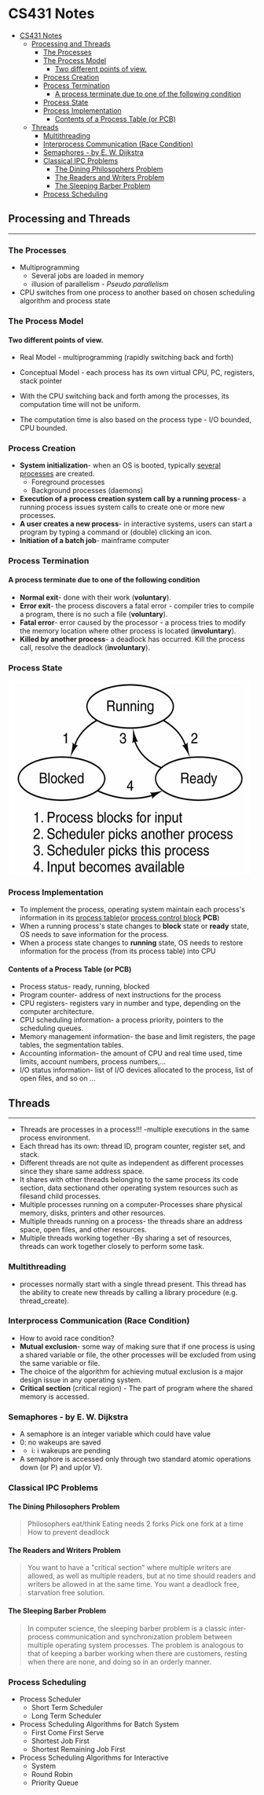 # CS431 Notes
<!-- TOC depthFrom:1 depthTo:6 withLinks:1 updateOnSave:1 orderedList:0 -->

- [CS431 Notes](#cs431-notes)
	- [Processing and Threads](#processing-and-threads)
		- [The Processes](#the-processes)
		- [The Process Model](#the-process-model)
			- [Two different points of view.](#two-different-points-of-view)
		- [Process Creation](#process-creation)
		- [Process Termination](#process-termination)
			- [A process terminate due to one of the following condition](#a-process-terminate-due-to-one-of-the-following-condition)
		- [Process State](#process-state)
		- [Process Implementation](#process-implementation)
			- [Contents of a Process Table (or PCB)](#contents-of-a-process-table-or-pcb)
	- [Threads](#threads)
		- [Multithreading](#multithreading)
		- [Interprocess Communication (Race Condition)](#interprocess-communication-race-condition)
		- [Semaphores - by E. W. Dijkstra](#semaphores-by-e-w-dijkstra)
		- [Classical IPC Problems](#classical-ipc-problems)
			- [The Dining Philosophers Problem](#the-dining-philosophers-problem)
			- [The Readers and Writers Problem](#the-readers-and-writers-problem)
			- [The Sleeping Barber Problem](#the-sleeping-barber-problem)
		- [Process Scheduling](#process-scheduling)

<!-- /TOC -->
## Processing and Threads
----------------------

### The Processes
* Multiprogramming
    + Several jobs are loaded in memory
    + illusion of parallelism - *Pseudo parallelism*
* CPU switches from one process to another based on chosen scheduling algorithm and process state

### The Process Model
#### Two different points of view.
* Real Model - multiprogramming (rapidly switching back and forth)
* Conceptual Model - each process has its own virtual CPU, PC, registers, stack pointer

* With the CPU switching back and forth among the processes, its computation time will not be uniform.
* The computation time is also based on the process type - I/O bounded, CPU bounded.

### Process Creation
* __System initialization__- when an OS is booted, typically <u>several processes</u> are created.
    + Foreground processes
    + Background processes (daemons)
* __Execution of a process creation system call by a running process__- a running process issues system calls to create one or more new processes.
* __A user creates a new process__- in interactive systems, users can start a program by typing a command or (double) clicking an icon.
* __Initiation of a batch job__- mainframe computer

### Process Termination
#### A process terminate due to one of the following condition
* __Normal exit__- done with their work (__voluntary__).
* __Error exit__- the process discovers a fatal error - compiler tries to compile a program, there is no such a file (__voluntary__).
* __Fatal error__- error caused by the processor - a process tries to modify the memory location where other process is located (__involuntary__).
* __Killed by another process__- a deadlock has occurred. Kill the process call, resolve the deadlock (__involuntary__).

### Process State
![States](runningblockready.png)

### Process Implementation
* To implement the process, operating system maintain each process's information in its <u>process table</u>(or <u>process control block</u> __PCB__)
* When a running process's state changes to __block__ state or __ready__ state, OS needs to save information for the process.
* When a process state changes to __running__ state, OS needs to restore information for the process (from its process table) into CPU

#### Contents of a Process Table (or PCB)
* Process status- ready, running, blocked
* Program counter-  address of next instructions for the process
* CPU registers- registers vary in number and type, depending on the computer architecture.
* CPU scheduling information- a process priority, pointers to the scheduling queues.
* Memory management information- the base and limit registers, the page tables, the segmentation tables.
* Accounting information- the amount of CPU and real time used, time limits, account numbers, process numbers,...
* I/O status information- list of I/O devices allocated to the process, list of open files, and so on ...

## Threads
-------
* Threads are processes in a process!!! -multiple executions in the same process environment.
* Each thread has its own: thread ID, program counter, register set, and stack.
* Different threads are not quite as independent as different processes since they share same address space.
* It shares with other threads belonging to the same process its code section, data sectionand other operating system resources such as filesand child processes.
* Multiple processes running on a computer-Processes share physical memory, disks, printers and other resources.
* Multiple threads running on a process- the threads share an address space, open files, and other resources.
* Multiple threads working together -By sharing a set of resources, threads can work together closely to perform some task.

### Multithreading
* processes normally start with a single thread present. This thread has the ability to create new threads by calling a library procedure (e.g. thread\_create).

### Interprocess Communication (Race Condition)
* How to avoid race condition?
* __Mutual exclusion__- some way of making sure that if one process is using a shared variable or file, the other processes will be excluded from using the same variable or file.
* The choice of the algorithm for achieving mutual exclusion is a major design issue in any operating system.
* __Critical section__ (critical region) - The part of program where the shared memory is accessed.

### Semaphores - by E. W. Dijkstra
* A semaphore is an integer variable which could have value
* 0:  no wakeups are saved
* + i: i wakeups are pending
* A semaphore is accessed only through two standard atomic operations down (or P) and up(or V).


### Classical IPC Problems
#### The Dining Philosophers Problem
> Philosophers eat/think
> Eating needs 2 forks
> Pick one fork at a time
> How to prevent deadlock

#### The Readers and Writers Problem
> You want to have a "critical section" where multiple writers are allowed, as well as multiple readers, but at no time should readers and writers be allowed in at the same time. You want a deadlock free, starvation free solution.

#### The Sleeping Barber Problem
> In computer science, the sleeping barber problem is a classic inter-process communication and synchronization problem between multiple operating system processes. The problem is analogous to that of keeping a barber working when there are customers, resting when there are none, and doing so in an orderly manner.

### Process Scheduling
* Process Scheduler
    + Short Term Scheduler
    + Long Term Scheduler
* Process Scheduling Algorithms for Batch System
    + First Come First Serve
    + Shortest Job First
    + Shortest Remaining Job First
* Process Scheduling Algorithms for Interactive
    + System
    + Round Robin
    + Priority Queue
